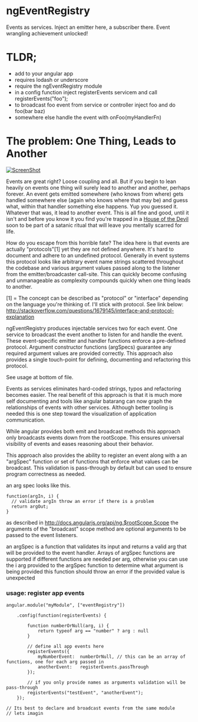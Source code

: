ngEventRegistry
===============

Events as services. Inject an emitter here, a subscriber there. Event wrangling achievement unlocked!

# TLDR;

- add to your angular app
- requires lodash or underscore
- require the ngEventRegistry module
- in a config function inject registerEvents servicem and call registerEvents("foo");
- to broadcast foo event from service or controller inject foo and do foo(bar baz)
- somewhere else handle the event with onFoo(myHandlerFn)

# The problem: One Thing, Leads to Another

[![ScreenShot](https://raw.github.com/andrewluetgers/ngEventRegistry/master/oneThing.jpg)](http://youtu.be/UMMnJm1PYOE)

Events are great right? Loose coupling and all. But if you begin to lean
heavily on events one thing will surely lead to another and another,
perhaps forever. An event gets emitted somewhere (who knows from where)
gets handled somewhere else (again who knows where that may be)
and guess what, within that handler something else happens. Yup you
guessed it. Whatever that was, it lead to another event. This is all fine
and good, until it isn't and before you know it you find you're trapped
in a [House of the Devil](http://www.imdb.com/title/tt1172994/) soon to be
part of a satanic ritual that will leave you mentally scarred for life.

How do you escape from this horrible fate? The idea here is that events are
actually "protocols"[1] yet they are not defined anywhere. It's hard to
document and adhere to an undefined protocol. Generally in event systems
this protocol looks like arbitrary event name strings scattered throughout
the codebase and various argument values passed along to the listener from
the emitter/broadcaster call-site. This can quickly become confusing and
unmanageable as complexity compounds quickly when one thing leads to another.

[1] = The concept can be described as "protocol" or "interface" depending on
the language you're thinking of. I'll stick with protocol. See link below:
http://stackoverflow.com/questions/1679145/interface-and-protocol-explanation

ngEventRegistry produces injectable services two for each event. One
service to broadcast the event another to listen for and handle the event.
These event-specific emitter and handler functions enforce a pre-defined
protocol. Argument constructor functions (argSpecs) guarantee any
required argument values are provided correctly. This approach also provides
a single touch-point for defining, documenting  and refactoring this protocol.

See usage at bottom of file.

Events as services eliminates hard-coded strings, typos and refactoring
becomes easier. The real benefit of this approach is that it is much more
self documenting and tools like angular batarang can now graph the relationships
of events with other services. Although better tooling is needed this is one
step toward the visualization of application communication.

While angular provides both emit and broadcast methods this approach only
broadcasts events down from the rootScope. This ensures universal visibility
of events and eases reasoning about their behavior.

This approach also provides the ability to register an event along with
a an "argSpec" function or set of functions that enforce what values can
be broadcast. This validation is pass-through by default but can used to ensure
program correctness as needed.

an arg spec looks like this.

	function(argIn, i) {
	  // validate argIn throw an error if there is a problem
	  return argOut;
	}

as described in http://docs.angularjs.org/api/ng.$rootScope.Scope
the arguments of the "broadcast" scope method are optional arguments to
be passed to the event listeners.

an argSpec is a function that validates its input and returns a valid arg
that will be provided to the event handler. Arrays of argSpec functions are
supported if different functions are needed per arg, otherwise you can use the
i arg provided to the argSpec function to determine what argument is being
provided this function should throw an error if the provided value is unexpected


### usage: register app events

	angular.module("myModule", ["eventRegistry"])

		.config(function(registerEvents) {

			function numberOrNull(arg, i) {
				return typeof arg == "number" ? arg : null
			}

			// define all app events here
			registerEvents({
				myNumberEvent:	numberOrNull, // this can be an array of functions, one for each arg passed in
				anotherEvent:	registerEvents.passThrough
			});

			// if you only provide names as arguments validation will be pass-through
			registerEvents("testEvent", "anotherEvent");
		});

	// Its best to declare and broadcast events from the same module
	// lets imagin
